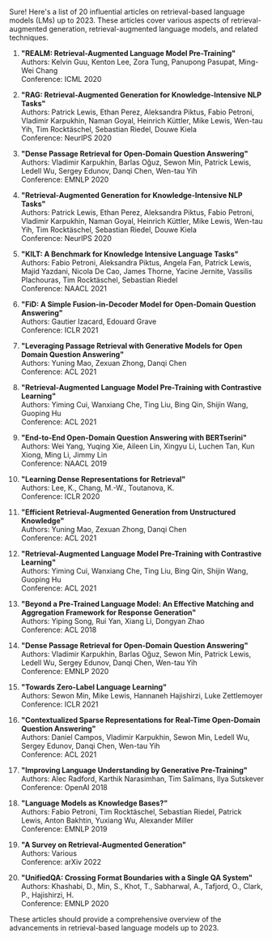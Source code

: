 Sure! Here's a list of 20 influential articles on retrieval-based language models (LMs) up to 2023. These articles cover various aspects of retrieval-augmented generation, retrieval-augmented language models, and related techniques.

1. **"REALM: Retrieval-Augmented Language Model Pre-Training"**  
   Authors: Kelvin Guu, Kenton Lee, Zora Tung, Panupong Pasupat, Ming-Wei Chang  
   Conference: ICML 2020

2. **"RAG: Retrieval-Augmented Generation for Knowledge-Intensive NLP Tasks"**  
   Authors: Patrick Lewis, Ethan Perez, Aleksandra Piktus, Fabio Petroni, Vladimir Karpukhin, Naman Goyal, Heinrich Küttler, Mike Lewis, Wen-tau Yih, Tim Rocktäschel, Sebastian Riedel, Douwe Kiela  
   Conference: NeurIPS 2020

3. **"Dense Passage Retrieval for Open-Domain Question Answering"**  
   Authors: Vladimir Karpukhin, Barlas Oğuz, Sewon Min, Patrick Lewis, Ledell Wu, Sergey Edunov, Danqi Chen, Wen-tau Yih  
   Conference: EMNLP 2020

4. **"Retrieval-Augmented Generation for Knowledge-Intensive NLP Tasks"**  
   Authors: Patrick Lewis, Ethan Perez, Aleksandra Piktus, Fabio Petroni, Vladimir Karpukhin, Naman Goyal, Heinrich Küttler, Mike Lewis, Wen-tau Yih, Tim Rocktäschel, Sebastian Riedel, Douwe Kiela  
   Conference: NeurIPS 2020

5. **"KILT: A Benchmark for Knowledge Intensive Language Tasks"**  
   Authors: Fabio Petroni, Aleksandra Piktus, Angela Fan, Patrick Lewis, Majid Yazdani, Nicola De Cao, James Thorne, Yacine Jernite, Vassilis Plachouras, Tim Rocktäschel, Sebastian Riedel  
   Conference: NAACL 2021

6. **"FiD: A Simple Fusion-in-Decoder Model for Open-Domain Question Answering"**  
   Authors: Gautier Izacard, Edouard Grave  
   Conference: ICLR 2021

7. **"Leveraging Passage Retrieval with Generative Models for Open Domain Question Answering"**  
   Authors: Yuning Mao, Zexuan Zhong, Danqi Chen  
   Conference: ACL 2021

8. **"Retrieval-Augmented Language Model Pre-Training with Contrastive Learning"**  
   Authors: Yiming Cui, Wanxiang Che, Ting Liu, Bing Qin, Shijin Wang, Guoping Hu  
   Conference: ACL 2021

9. **"End-to-End Open-Domain Question Answering with BERTserini"**  
   Authors: Wei Yang, Yuqing Xie, Aileen Lin, Xingyu Li, Luchen Tan, Kun Xiong, Ming Li, Jimmy Lin  
   Conference: NAACL 2019

10. **"Learning Dense Representations for Retrieval"**  
    Authors: Lee, K., Chang, M.-W., Toutanova, K.  
    Conference: ICLR 2020

11. **"Efficient Retrieval-Augmented Generation from Unstructured Knowledge"**  
    Authors: Yuning Mao, Zexuan Zhong, Danqi Chen  
    Conference: ACL 2021

12. **"Retrieval-Augmented Language Model Pre-Training with Contrastive Learning"**  
    Authors: Yiming Cui, Wanxiang Che, Ting Liu, Bing Qin, Shijin Wang, Guoping Hu  
    Conference: ACL 2021

13. **"Beyond a Pre-Trained Language Model: An Effective Matching and Aggregation Framework for Response Generation"**  
    Authors: Yiping Song, Rui Yan, Xiang Li, Dongyan Zhao  
    Conference: ACL 2018

14. **"Dense Passage Retrieval for Open-Domain Question Answering"**  
    Authors: Vladimir Karpukhin, Barlas Oğuz, Sewon Min, Patrick Lewis, Ledell Wu, Sergey Edunov, Danqi Chen, Wen-tau Yih  
    Conference: EMNLP 2020

15. **"Towards Zero-Label Language Learning"**  
    Authors: Sewon Min, Mike Lewis, Hannaneh Hajishirzi, Luke Zettlemoyer  
    Conference: ICLR 2021

16. **"Contextualized Sparse Representations for Real-Time Open-Domain Question Answering"**  
    Authors: Daniel Campos, Vladimir Karpukhin, Sewon Min, Ledell Wu, Sergey Edunov, Danqi Chen, Wen-tau Yih  
    Conference: ACL 2021

17. **"Improving Language Understanding by Generative Pre-Training"**  
    Authors: Alec Radford, Karthik Narasimhan, Tim Salimans, Ilya Sutskever  
    Conference: OpenAI 2018

18. **"Language Models as Knowledge Bases?"**  
    Authors: Fabio Petroni, Tim Rocktäschel, Sebastian Riedel, Patrick Lewis, Anton Bakhtin, Yuxiang Wu, Alexander Miller  
    Conference: EMNLP 2019

19. **"A Survey on Retrieval-Augmented Generation"**  
    Authors: Various  
    Conference: arXiv 2022

20. **"UnifiedQA: Crossing Format Boundaries with a Single QA System"**  
    Authors: Khashabi, D., Min, S., Khot, T., Sabharwal, A., Tafjord, O., Clark, P., Hajishirzi, H.  
    Conference: EMNLP 2020

These articles should provide a comprehensive overview of the advancements in retrieval-based language models up to 2023.